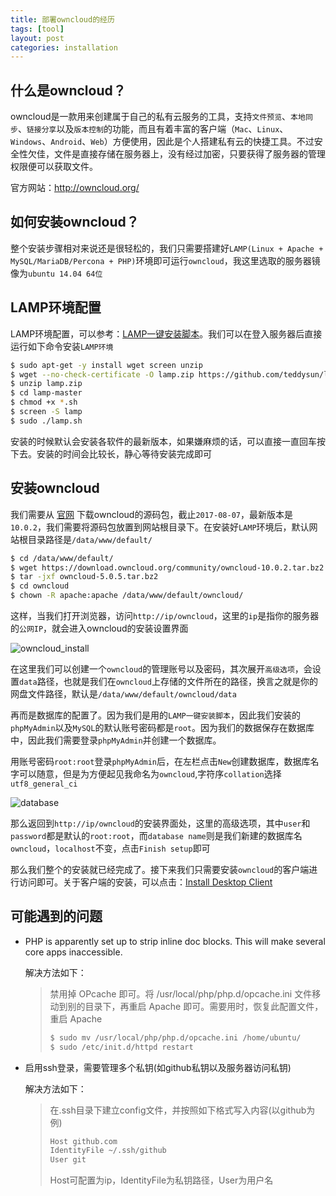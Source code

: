 ```yaml
---
title: 部署owncloud的经历
tags: [tool]
layout: post
categories: installation
---
```


## 什么是owncloud？

owncloud是一款用来创建属于自己的私有云服务的工具，支持`文件预览`、`本地同步`、`链接分享`以及`版本控制`的功能，而且有着丰富的客户端（`Mac`、`Linux`、`Windows`、`Android`、`Web`）方便使用，因此是个人搭建私有云的快捷工具。不过安全性欠佳，文件是直接存储在服务器上，没有经过加密，只要获得了服务器的管理权限便可以获取文件。

官方网站：http://owncloud.org/

## 如何安装owncloud？

整个安装步骤相对来说还是很轻松的，我们只需要搭建好`LAMP(Linux + Apache + MySQL/MariaDB/Percona + PHP)`环境即可运行`owncloud`，我这里选取的服务器镜像为`ubuntu 14.04 64位`

## LAMP环境配置

LAMP环境配置，可以参考：[LAMP一键安装脚本](https://github.com/teddysun/lamp)。我们可以在登入服务器后直接运行如下命令安装`LAMP环境`

``` bash
$ sudo apt-get -y install wget screen unzip
$ wget --no-check-certificate -O lamp.zip https://github.com/teddysun/lamp/archive/master.zip
$ unzip lamp.zip
$ cd lamp-master
$ chmod +x *.sh
$ screen -S lamp
$ sudo ./lamp.sh
```

安装的时候默认会安装各软件的最新版本，如果嫌麻烦的话，可以直接一直回车按下去。安装的时间会比较长，静心等待安装完成即可

## 安装owncloud

我们需要从 [官网](https://owncloud.org/install/#edition) 下载owncloud的源码包，截止`2017-08-07`，最新版本是`10.0.2`，我们需要将源码包放置到网站根目录下。在安装好`LAMP`环境后，默认网站根目录路径是`/data/www/default/`

``` bash
$ cd /data/www/default/
$ wget https://download.owncloud.org/community/owncloud-10.0.2.tar.bz2
$ tar -jxf owncloud-5.0.5.tar.bz2
$ cd owncloud
$ chown -R apache:apache /data/www/default/owncloud/
```

这样，当我们打开浏览器，访问`http://ip/owncloud`，这里的`ip`是指你的服务器的`公网IP`，就会进入owncloud的安装设置界面

![owncloud_install](http://od7mpc53s.bkt.clouddn.com/owncloud-install.png)

在这里我们可以创建一个`owncloud`的管理账号以及密码，其次展开`高级选项`，会设置`data`路径，也就是我们在`owncloud`上存储的文件所在的路径，换言之就是你的网盘文件路径，默认是`/data/www/default/owncloud/data`

再而是数据库的配置了。因为我们是用的`LAMP一键安装脚本`，因此我们安装的`phpMyAdmin`以及`MySQL`的默认账号密码都是`root`。因为我们的数据保存在数据库中，因此我们需要登录`phpMyAdmin`并创建一个数据库。

用账号密码`root:root`登录`phpMyAdmin`后，在左栏点击`New`创建数据库，数据库名字可以随意，但是为方便起见我命名为`owncloud`,字符序`collation`选择`utf8_general_ci`

![database](http://od7mpc53s.bkt.clouddn.com/owncloud-database.png)

那么返回到`http://ip/owncloud`的安装界面处，这里的高级选项，其中`user`和`password`都是默认的`root:root`，而`database name`则是我们新建的数据库名`owncloud`，`localhost`不变，点击`Finish setup`即可

那么我们整个的安装就已经完成了。接下来我们只需要安装`owncloud`的客户端进行访问即可。关于客户端的安装，可以点击：[Install Desktop Client](https://owncloud.org/install/#install-clients)

## 可能遇到的问题

* PHP is apparently set up to strip inline doc blocks. This will make several core apps inaccessible.

  解决方法如下：
  > 禁用掉 OPcache 即可。将 /usr/local/php/php.d/opcache.ini 文件移动到别的目录下，再重启 Apache 即可。需要用时，恢复此配置文件，重启 Apache
  > ```bash
  > $ sudo mv /usr/local/php/php.d/opcache.ini /home/ubuntu/
  > $ sudo /etc/init.d/httpd restart
  > ```

* 启用ssh登录，需要管理多个私钥(如github私钥以及服务器访问私钥)

  解决方法如下：
  > 在.ssh目录下建立config文件，并按照如下格式写入内容(以github为例)
  > ``` bash
  > Host github.com
  > IdentityFile ~/.ssh/github
  > User git
  > ```
  > Host可配置为ip，IdentityFile为私钥路径，User为用户名
